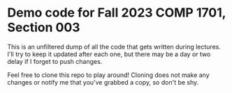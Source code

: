 # Demo code for Fall 2023 COMP 1701, Section 003
This is an unfiltered dump of all the code that gets written during lectures. I'll try to keep it updated after each one, but there may be a day or two delay if I forget to push changes.

Feel free to clone this repo to play around! Cloning does not make any changes or notify me that you've grabbed a copy, so don't be shy.
